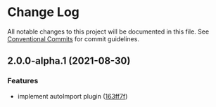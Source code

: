 # Change Log

All notable changes to this project will be documented in this file.
See [Conventional Commits](https://conventionalcommits.org) for commit guidelines.

## 2.0.0-alpha.1 (2021-08-30)


### Features

* implement autoImport plugin ([163ff7f](https://github.com/vuetifyjs/vuetify-loader/commit/163ff7f25c2e8cb65bc6461f4399b52e53b77612))
